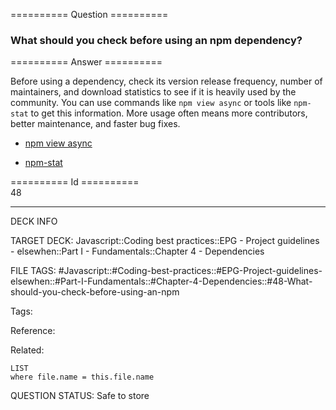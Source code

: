 ========== Question ==========  

### What should you check before using an npm dependency?  

========== Answer ==========  

Before using a dependency, check its version release frequency, number of maintainers, and download statistics to see if it is heavily used by the community. You can use commands like `npm view async` or tools like `npm-stat` to get this information. More usage often means more contributors, better maintenance, and faster bug fixes.

-   [npm view async](https://docs.npmjs.com/cli/view)

-   [npm-stat](https://npm-stat.com/)

========== Id ==========  
48

---

DECK INFO

TARGET DECK: Javascript::Coding best practices::EPG - Project guidelines - elsewhen::Part I - Fundamentals::Chapter 4 - Dependencies

FILE TAGS: #Javascript::#Coding-best-practices::#EPG-Project-guidelines-elsewhen::#Part-I-Fundamentals::#Chapter-4-Dependencies::#48-What-should-you-check-before-using-an-npm

Tags:

Reference:

Related:

```dataview
LIST
where file.name = this.file.name
````
QUESTION STATUS: Safe to store
